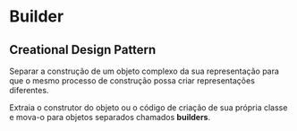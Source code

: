 
# Builder

## Creational Design Pattern


Separar a construção de um objeto complexo da sua representação para que o mesmo processo de construção possa criar representações diferentes.


Extraia o construtor do objeto ou o código de criação de sua própria classe e mova-o para objetos separados chamados **builders**.